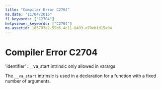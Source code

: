 ```yaml
---
title: "Compiler Error C2704"
ms.date: "11/04/2016"
f1_keywords: ["C2704"]
helpviewer_keywords: ["C2704"]
ms.assetid: 185797e2-55b5-4c11-8493-e70eb1d15a94
---
```

# Compiler Error C2704

'identifier' : __va_start intrinsic only allowed in varargs

The `__va_start` intrinsic is used in a declaration for a function with a fixed number of arguments.
